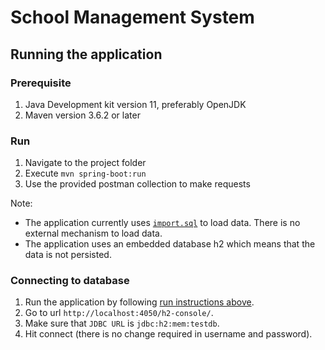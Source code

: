 # School Management System

## Running the application
### Prerequisite
1. Java Development kit version 11, preferably OpenJDK
2. Maven version 3.6.2 or later
### Run
1. Navigate to the project folder
2. Execute `mvn spring-boot:run`
3. Use the provided postman collection to make requests

Note: 
- The application currently uses [`import.sql`](./src/main/resources/import.sql) to load data. There is no external mechanism to load data.  
- The application uses an embedded database h2 which means that the data is not persisted.

### Connecting to database
1. Run the application by following [run instructions above](#run).
2. Go to url `http://localhost:4050/h2-console/`.
3. Make sure that `JDBC URL` is `jdbc:h2:mem:testdb`.
4. Hit connect (there is no change required in username and password).